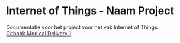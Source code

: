 # Internet of Things - Naam Project
Documentatie voor het project voor het vak Internet of Things.  
[Gitbook Medical Delivery 1](https://carl-vancluysen.gitbook.io/md1/)
